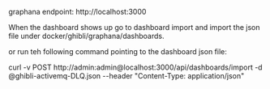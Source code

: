 graphana endpoint: http://localhost:3000

When the dashboard shows up go to dashboard import and import the json file under docker/ghibli/graphana/dashboards.

or run teh following command pointing to the dashboard json file:

curl -v POST http://admin:admin@localhost:3000/api/dashboards/import -d @ghibli-activemq-DLQ.json --header "Content-Type: application/json"
